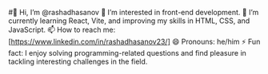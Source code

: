 


#👋 Hi, I’m @rashadhasanov
👀 I’m interested in front-end development.
🌱 I’m currently learning React, Vite, and improving my skills in HTML, CSS, and JavaScript.
📫 How to reach me: [https://www.linkedin.com/in/rashadhasanov23/]
😄 Pronouns: he/him
⚡ Fun fact: I enjoy solving programming-related questions and find pleasure in tackling interesting challenges in the field.
